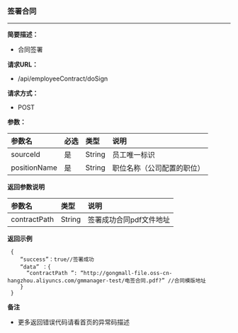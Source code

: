 ### 签署合同

---

**简要描述：**

* 合同签署

**请求URL：**

* /api/employeeContract/doSign

**请求方式：**

* POST

**参数：**

| 参数名 | 必选 | 类型 | 说明 |
| :--- | :--- | :--- | :--- |
| sourceId | 是 | String | 员工唯一标识 |
| positionName | 是 | String | 职位名称（公司配置的职位）|

**返回参数说明**

| 参数名 | 类型 | 说明 |
| :--- | :--- | :--- |
| contractPath | String | 签署成功合同pdf文件地址 |

**返回示例**

```
 {
    “success”：true//签署成功
    “data” ：{
      “contractPath ”: “http://gongmall-file.oss-cn-hangzhou.aliyuncs.com/gmmanager-test/电签合同.pdf?” //合同模版地址
    }
 }
```

**备注**

* 更多返回错误代码请看首页的异常码描述



